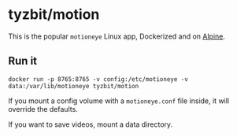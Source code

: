 # tyzbit/motion

This is the popular `motioneye` Linux app, Dockerized and on [Alpine](https://alpinelinux.org/about/).

Run it
------
    docker run -p 8765:8765 -v config:/etc/motioneye -v data:/var/lib/motioneye tyzbit/motion

If you mount a config volume with a `motioneye.conf` file inside, it will override the defaults.

If you want to save videos, mount a data directory.

